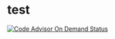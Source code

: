 # test

[![Code Advisor On Demand Status](https://badges-stage01.caas.coverity.com/streams/44b25sjc9l3ntc2ngfi29tngro)](https://stage01.caas.coverity.com/streams/44b25sjc9l3ntc2ngfi29tngro/jobs)
